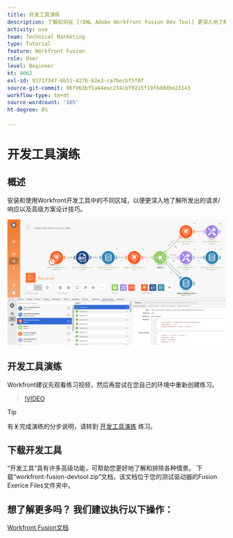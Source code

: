 ```yaml
---
title: 开发工具演练
description: 了解如何在 [!DNL Adobe Workfront Fusion Dev Tool] 更深入地了解高级情景设计技巧。
activity: use
team: Technical Marketing
type: Tutorial
feature: Workfront Fusion
role: User
level: Beginner
kt: 9062
exl-id: 93717347-6b51-427b-82e3-ca7becbf5f0f
source-git-commit: 96f963bf5a44eac234cbf9215f19f6dddbe23143
workflow-type: tm+mt
source-wordcount: '165'
ht-degree: 0%

---
```


# 开发工具演练

## 概述

安装和使用Workfront开发工具中的不同区域，以便更深入地了解所发出的请求/响应以及高级方案设计技巧。

![Fusion方案和开发工具的图像](assets/troubleshooting-and-error-handling-1.png)

## 开发工具演练

Workfront建议先观看练习视频，然后再尝试在您自己的环境中重新创建练习。

>[!VIDEO](https://video.tv.adobe.com/v/335303/?quality=12)

>[!TIP]
>
>有关完成演练的分步说明，请转到 [开发工具演练](https://experienceleague.adobe.com/docs/workfront-learn/tutorials-workfront/fusion/exercises/devtool.html?lang=en) 练习。


## 下载开发工具

“开发工具”具有许多高级功能，可帮助您更好地了解和排除各种情景。 下载“workfront-fusion-devtool.zip”文档，该文档位于您的测试驱动器的Fusion Exerice Files文件夹中。



## 想了解更多吗？ 我们建议执行以下操作：

[Workfront Fusion文档](https://experienceleague.adobe.com/docs/workfront/using/adobe-workfront-fusion/workfront-fusion-2.html?lang=en)
